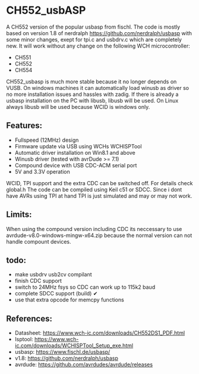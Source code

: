 # CH552_usbASP

A CH552 version of the popular usbasp from fischl. The code is mostly based on version 1.8 of nerdralph https://github.com/nerdralph/usbasp with some minor changes, exept for tpi.c and usbdrv.c which are completely new. It will work without any change on the following WCH microcontroller:

  - CH551
  - CH552
  - CH554

CH552_usbasp is much more stable because it no longer depends on VUSB. On windows machines it can automatically load winusb as driver so no more installation issues and hassles with zadig. If there is already a usbasp installation on the PC with libusb, libusb will be used. On Linux always libusb will be used because WCID is windows only.

## Features:

  - Fullspeed (12MHz) design
  - Firmware update via USB using WCHs WCHISPTool 
  - Automatic driver installation on Win8.1 and above
  - Winusb driver (tested with avrDude >= 7.1)
  - Compound device with USB CDC-ACM serial port 
  - 5V and 3.3V operation

WCID, TPI support and the extra CDC can be switched off. For details check global.h The code can be compiled using Keil c51 or SDCC. Since i dont have AVRs using TPI at hand TPI is just simulated and may or may not work. 

## Limits:

When using the compound version including CDC its neccessary to use avrdude-v8.0-windows-mingw-x64.zip because the normal version can not handle compount devices.

## todo:

 - make usbdrv usb2cv compilant
 - finish CDC support
 - switch to 24MHz fsys so CDC can work up to 115k2 baud
 - complete SDCC support (build) ✔
 - use that extra opcode for memcpy functions 

## References:

 - Datasheet: https://www.wch-ic.com/downloads/CH552DS1_PDF.html
 - Isptool:   https://www.wch-ic.com/downloads/WCHISPTool_Setup_exe.html
 - usbasp:    https://www.fischl.de/usbasp/
 - v1.8:      https://github.com/nerdralph/usbasp
 - avrdude:   https://github.com/avrdudes/avrdude/releases
